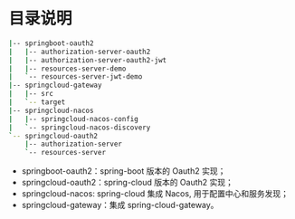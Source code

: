 
# 目录说明

```bash
|-- springboot-oauth2
|   |-- authorization-server-oauth2
|   |-- authorization-server-oauth2-jwt
|   |-- resources-server-demo
|   `-- resources-server-jwt-demo
|-- springcloud-gateway
|   |-- src
|   `-- target
|-- springcloud-nacos
|   |-- springcloud-nacos-config
|   `-- springcloud-nacos-discovery
`-- springcloud-oauth2
    |-- authorization-server
    `-- resources-server

```

- springboot-oauth2：spring-boot 版本的 Oauth2 实现；
- springcloud-oauth2：spring-cloud 版本的 Oauth2 实现；
- springcloud-nacos: spring-cloud 集成 Nacos, 用于配置中心和服务发现；
- springcloud-gateway：集成 spring-cloud-gateway。


